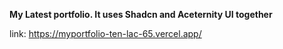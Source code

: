 **My Latest portfolio. It uses Shadcn and Aceternity UI together**

link: https://myportfolio-ten-lac-65.vercel.app/


